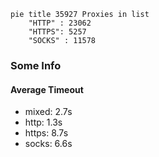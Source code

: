 
```mermaid
pie title 35927 Proxies in list
    "HTTP" : 23062
    "HTTPS": 5257
    "SOCKS" : 11578
```

### Some Info
#### Average Timeout

- mixed: 2.7s
- http: 1.3s
- https: 8.7s
- socks: 6.6s